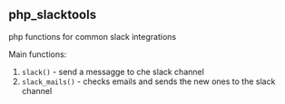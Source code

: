 php_slacktools
---
php functions for common slack integrations

Main functions:
  1. `slack()`  - send a messagge to che slack channel
  1. `slack_mails()`  - checks emails and sends the new ones to the slack channel

